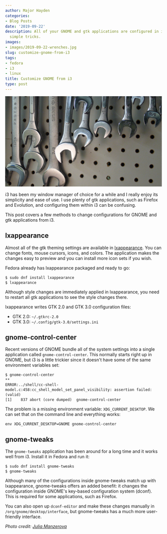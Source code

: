 ```yaml
---
author: Major Hayden
categories:
- Blog Posts
date: '2019-09-22'
description: All of your GNOME and gtk applications are configured in i3 with a few
  simple tricks.
images:
- images/2019-09-22-wrenches.jpg
slug: customize-gnome-from-i3
tags:
- fedora
- i3
- linux
title: Customize GNOME from i3
type: post
---
```


![wrenches]

i3 has been my window manager of choice for a while and I really enjoy its
simplicity and ease of use. I use plenty of gtk applications, such as Firefox
and Evolution, and configuring them within i3 can be confusing.

This post covers a few methods to change configurations for GNOME and gtk
applications from i3.

## lxappearance

Almost all of the gtk theming settings are available in [lxappearance]. You can
change fonts, mouse cursors, icons, and colors. The application makes the
changes easy to preview and you can install more icon sets if you wish.

Fedora already has lxappearance packaged and ready to go:

```
$ sudo dnf install lxappearance
$ lxappearance
```

Although style changes are immediately applied in lxappearance, you need to
restart all gtk applications to see the style changes there.

lxappearance writes GTK 2.0 and GTK 3.0 configuration files:

* GTK 2.0: `~/.gtkrc-2.0`
* GTK 3.0: `~/.config/gtk-3.0/settings.ini`

## gnome-control-center

Recent versions of GNOME bundle all of the system settings into a single
application called `gnome-control-center`. This normally starts right up in
GNOME, but i3 is a little trickier since it doesn't have some of the same
environment variables set:

```
$ gnome-control-center 
**
ERROR:../shell/cc-shell-model.c:458:cc_shell_model_set_panel_visibility: assertion failed: (valid)
[1]    837 abort (core dumped)  gnome-control-center
```

The problem is a missing environment variable: `XDG_CURRENT_DESKTOP`. We can
set that on the command line and everything works:

```
env XDG_CURRENT_DESKTOP=GNOME gnome-control-center
```

## gnome-tweaks

The `gnome-tweaks` application has been around for a long time and it works
well from i3. Install it in Fedora and run it:

```
$ sudo dnf install gnome-tweaks
$ gnome-tweaks
```

Although many of the configurations inside gnome-tweaks match up with
lxappearance, gnome-tweaks offers an added benefit: it changes the
configuration inside GNOME's key-based configuration system (dconf). This is
required for some applications, such as Firefox.

You can also open up `dconf-editor` and make these changes manually in
`/org/gnome/desktop/interface`, but gnome-tweaks has a much more user-friendly
interface.

*Photo credit: [Julia Manzerova]*

[wrenches]: /images/2019-09-22-wrenches.jpg
[lxappearance]: https://wiki.lxde.org/en/LXAppearance
[Julia Manzerova]: https://www.flickr.com/photos/julia_manzerova/932055546